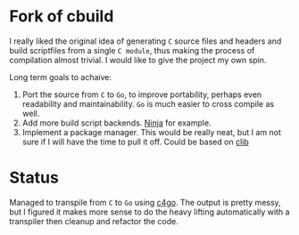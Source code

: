 # Fork of cbuild

I really liked the original idea of generating `C` source files and headers and build scriptfiles from a single `C module`, thus making the process of compilation almost trivial. I would like to give the project my own spin.

Long term goals to achaive:

1. Port the source from `C` to `Go`, to improve portability, perhaps
even readability and maintainability. `Go` is much easier to cross compile as well.
2. Add more build script backends. [Ninja](https://ninja-build.org/)
for example.
3. Implement a package manager. This would be really neat, but I am not
sure if I will have the time to pull it off. Could be based on [clib](https://clibs.org/)

# Status

Managed to transpile from `C` to `Go` using
[c4go](https://github.com/Konstantin8105/c4go). The output is pretty
messy, but I figured it makes more sense to do the heavy lifting
automatically with a transpiler then cleanup and refactor the code.
